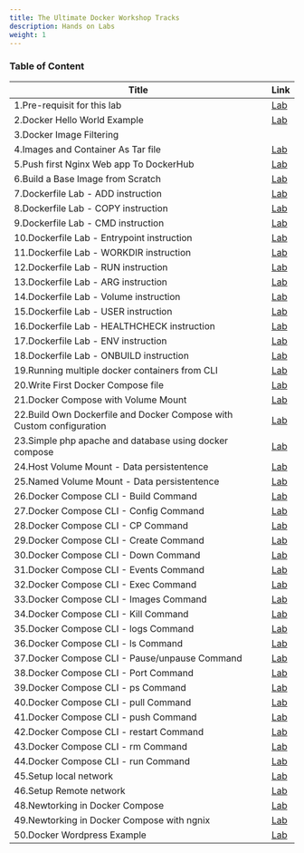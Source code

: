 ```yaml
---
title: The Ultimate Docker Workshop Tracks
description: Hands on Labs
weight: 1
---
```


### Table of Content 
| Title   | Link |
| --------- | ------- |
|1.Pre-requisit for this lab | [Lab](https://kubedaily.com/docs/0.0.1/pre-requist/)         |
|2.Docker Hello World Example | [Lab](https://kubedaily.com/docs/0.0.1/hello-world/)       |
|3.Docker Image Filtering |  | [Lab](https://kubedaily.com/docs/0.0.1/docker-images-filter/)         |
|4.Images and Container As Tar file |    [Lab]()      |
|5.Push first Nginx Web app To DockerHub           |  [Lab]()        |
|6.Build a Base Image from Scratch           |     [Lab]()     |
|7.Dockerfile Lab - ADD instruction           |   [Lab]()       |
|8.Dockerfile Lab - COPY instruction        |   [Lab]()       |
|9.Dockerfile Lab - CMD instruction         |    [Lab]()      |
|10.Dockerfile Lab - Entrypoint instruction         |    [Lab]()      |
|11.Dockerfile Lab - WORKDIR instruction         |   [Lab]()       |
|12.Dockerfile Lab - RUN instruction         |    [Lab]()      |
|13.Dockerfile Lab - ARG instruction         |   [Lab]()       |
|14.Dockerfile Lab - Volume instruction         |    [Lab]()      |
|15.Dockerfile Lab - USER instruction         |   [Lab]()       |
|16.Dockerfile Lab - HEALTHCHECK instruction | [Lab]() |
|17.Dockerfile Lab - ENV instruction | [Lab]() |
|18.Dockerfile Lab - ONBUILD instruction |  [Lab]()|
|19.Running multiple docker containers from CLI | [Lab]() |
|20.Write First Docker Compose file | [Lab]() |
|21.Docker Compose with Volume Mount | [Lab]() |
|22.Build Own Dockerfile and Docker Compose with Custom configuration| [Lab]() |
|23.Simple php apache and database using docker compose| [Lab]() |
|24.Host Volume Mount - Data persistentence| [Lab]() |
|25.Named Volume Mount - Data persistentence| [Lab]() |
|26.Docker Compose CLI - Build Command| [Lab]() |
|27.Docker Compose CLI - Config Command| [Lab]() |
|28.Docker Compose CLI - CP Command| [Lab]() |
|29.Docker Compose CLI - Create Command| [Lab]() |
|30.Docker Compose CLI - Down Command| [Lab]() |
|31.Docker Compose CLI - Events Command| [Lab]() |
|32.Docker Compose CLI - Exec Command| [Lab]() |
|33.Docker Compose CLI - Images Command| [Lab]() |
|34.Docker Compose CLI - Kill Command| [Lab]() |
|35.Docker Compose CLI - logs Command| [Lab]() |
|36.Docker Compose CLI - ls Command| [Lab]() |
|37.Docker Compose CLI - Pause/unpause Command| [Lab]() |
|38.Docker Compose CLI - Port Command| [Lab]() |
|39.Docker Compose CLI - ps Command| [Lab]() |
|40.Docker Compose CLI - pull Command| [Lab]() |
|41.Docker Compose CLI - push Command| [Lab]() |
|42.Docker Compose CLI - restart Command|  [Lab]()|
|43.Docker Compose CLI - rm Command| [Lab]() |
|44.Docker Compose CLI - run Command| [Lab]() |
|45.Setup local network| [Lab]() |
|46.Setup Remote network| [Lab]() |
|48.Newtorking in Docker Compose| [Lab]() |
|49.Newtorking in Docker Compose with ngnix| [Lab]() |
|50.Docker Wordpress Example| [Lab]() |

